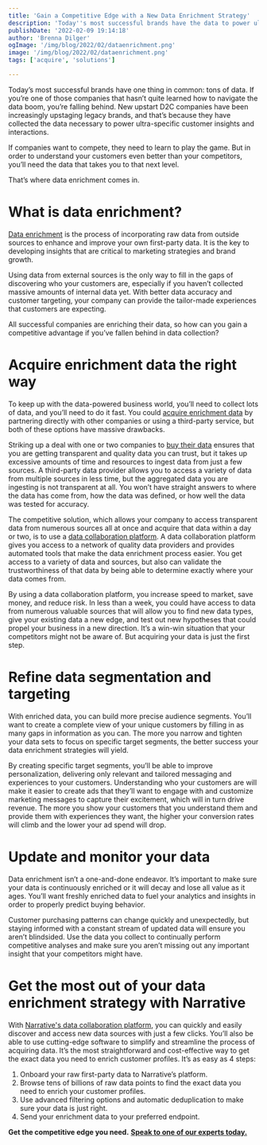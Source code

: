 ```yaml
---
title: 'Gain a Competitive Edge with a New Data Enrichment Strategy'
description: 'Today''s most successful brands have the data to power ultra-specific customer experiences. Gain that competitive advantage with a new data enrichment strategy.'
publishDate: '2022-02-09 19:14:18'
author: 'Brenna Dilger'
ogImage: '/img/blog/2022/02/dataenrichment.png'
image: '/img/blog/2022/02/dataenrichment.png'
tags: ['acquire', 'solutions']

---
```

Today’s most successful brands have one thing in common: tons of data. If you’re one of those companies that hasn’t quite learned how to navigate the data boom, you’re falling behind. New upstart D2C companies have been increasingly upstaging legacy brands, and that’s because they have collected the data necessary to power ultra-specific customer insights and interactions.

If companies want to compete, they need to learn to play the game. But in order to understand your customers even better than your competitors, you’ll need the data that takes you to that next level.

That’s where data enrichment comes in.

What is data enrichment?
========================

[Data enrichment](/blog/data-enrichment) is the process of incorporating raw data from outside sources to enhance and improve your own first-party data. It is the key to developing insights that are critical to marketing strategies and brand growth.

Using data from external sources is the only way to fill in the gaps of discovering who your customers are, especially if you haven’t collected massive amounts of internal data yet. With better data accuracy and customer targeting, your company can provide the tailor-made experiences that customers are expecting.

All successful companies are enriching their data, so how can you gain a competitive advantage if you’ve fallen behind in data collection?

Acquire enrichment data the right way
======================================

To keep up with the data-powered business world, you’ll need to collect lots of data, and you’ll need to do it fast. You could [acquire enrichment data](/solutions/data-enrichment) by partnering directly with other companies or using a third-party service, but both of these options have massive drawbacks.

Striking up a deal with one or two companies to [buy their data](/blog/how-to-find-and-buy-the-data-you-need-to-succeed) ensures that you are getting transparent and quality data you can trust, but it takes up excessive amounts of time and resources to ingest data from just a few sources. A third-party data provider allows you to access a variety of data from multiple sources in less time, but the aggregated data you are ingesting is not transparent at all. You won’t have straight answers to where the data has come from, how the data was defined, or how well the data was tested for accuracy.

The competitive solution, which allows your company to access transparent data from numerous sources all at once and acquire that data within a day or two, is to use a [data collaboration platform](https://www.narrative.io/). A data collaboration platform gives you access to a network of quality data providers and provides automated tools that make the data enrichment process easier. You get access to a variety of data and sources, but also can validate the trustworthiness of that data by being able to determine exactly where your data comes from.

By using a data collaboration platform, you increase speed to market, save money, and reduce risk. In less than a week, you could have access to data from numerous valuable sources that will allow you to find new data types, give your existing data a new edge, and test out new hypotheses that could propel your business in a new direction. It’s a win-win situation that your competitors might not be aware of. But acquiring your data is just the first step.

Refine data segmentation and targeting
======================================

With enriched data, you can build more precise audience segments. You’ll want to create a complete view of your unique customers by filling in as many gaps in information as you can. The more you narrow and tighten your data sets to focus on specific target segments, the better success your data enrichment strategies will yield.

By creating specific target segments, you’ll be able to improve personalization, delivering only relevant and tailored messaging and experiences to your customers. Understanding who your customers are will make it easier to create ads that they’ll want to engage with and customize marketing messages to capture their excitement, which will in turn drive revenue. The more you show your customers that you understand them and provide them with experiences they want, the higher your conversion rates will climb and the lower your ad spend will drop.

**Update and monitor your data**
================================

Data enrichment isn’t a one-and-done endeavor. It’s important to make sure your data is continuously enriched or it will decay and lose all value as it ages. You’ll want freshly enriched data to fuel your analytics and insights in order to properly predict buying behavior.

Customer purchasing patterns can change quickly and unexpectedly, but staying informed with a constant stream of updated data will ensure you aren’t blindsided. Use the data you collect to continually perform competitive analyses and make sure you aren’t missing out any important insight that your competitors might have.

**Get the most out of your data enrichment strategy with Narrative**
====================================================================

With [Narrative's data collaboration platform](https://www.narrative.io/), you can quickly and easily discover and access new data sources with just a few clicks. You’ll also be able to use cutting-edge software to simplify and streamline the process of acquiring data. It’s the most straightforward and cost-effective way to get the exact data you need to enrich customer profiles. It’s as easy as 4 steps:

1. Onboard your raw first-party data to Narrative’s platform.
2. Browse tens of billions of raw data points to find the exact data you need to enrich your customer profiles.
3. Use advanced filtering options and automatic deduplication to make sure your data is just right.
4. Send your enrichment data to your preferred endpoint.

**Get the competitive edge you need.** [**Speak to one of our experts today.**](/contact)
